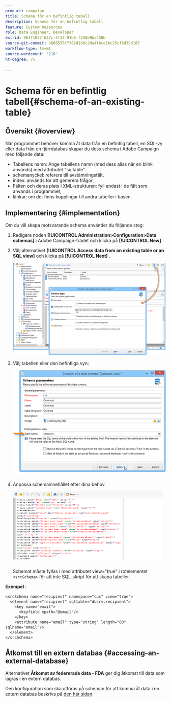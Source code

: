 ```yaml
---
product: campaign
title: Schema för en befintlig tabell
description: Schema för en befintlig tabell
feature: Custom Resources
role: Data Engineer, Developer
exl-id: 964f1027-627c-4f12-91b5-f258e9ba458b
source-git-commit: b666535f7f82d1b8c2da4fbce1bc25cf8d39d187
workflow-type: tm+mt
source-wordcount: '216'
ht-degree: 7%

---
```


# Schema för en befintlig tabell{#schema-of-an-existing-table}

## Översikt {#overview}

När programmet behöver komma åt data från en befintlig tabell, en SQL-vy eller data från en fjärrdatabas skapar du dess schema i Adobe Campaign med följande data:

* Tabellens namn: Ange tabellens namn (med dess alias när en blink används) med attributet &quot;sqltable&quot;.
* schemanyckel: referera till avstämningsfält,
* index: används för att generera frågor,
* Fälten och deras plats i XML-strukturen: fyll endast i de fält som används i programmet,
* länkar: om det finns kopplingar till andra tabeller i basen.

## Implementering {#implementation}

Om du vill skapa motsvarande schema använder du följande steg:

1. Redigera noden **[!UICONTROL Administration>Configuration>Data schemas]** i Adobe Campaign-trädet och klicka på **[!UICONTROL New]** .
1. Välj alternativet **[!UICONTROL Access data from an existing table or an SQL view]** och klicka på **[!UICONTROL Next]** .

   ![](assets/s_ncs_configuration_extand_a_schema.png)

1. Välj tabellen eller den befintliga vyn:

   ![](assets/s_ncs_configuration_select_table.png)

1. Anpassa schemainnehållet efter dina behov.

   ![](assets/s_ncs_configuration_view_create_schema.png)

   Schemat måste fyllas i med attributet view=&quot;true&quot; i rotelementet `<srcSchema>` för att inte SQL-skript för att skapa tabeller.

**Exempel** :

```
<srcSchema name="recipient" namespace="cus" view="true">
  <element name="recipient" sqltable="dbsrv.recipient">
    <key name="email">
      <keyfield xpath="@email"/>
    </key>   
    <attribute name="email" type="string" length="80" sqlname="email"/>
  </element>
</srcSchema>
```

## Åtkomst till en extern databas {#accessing-an-external-database}

Alternativet **Åtkomst av federerade data - FDA** ger dig åtkomst till data som lagras i en extern databas.

Den konfiguration som ska utföras på scheman för att komma åt data i en extern databas beskrivs på [den här sidan](../../installation/using/creating-data-schema.md).
